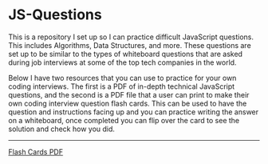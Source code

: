 # JS-Questions
This is a repository I set up so I can practice difficult JavaScript questions. This includes Algorithms, Data Structures, and more. These questions are set up to be similar to the types of whiteboard questions that are asked during job interviews at some of the top tech companies in the world.

Below I have two resources that you can use to practice for your own coding interviews. The first is a PDF of in-depth technical JavaScript questions, and the second is a PDF file that a user can print to make their own coding interview question flash cards. This can be used to have the question and instructions facing up and you can practice writing the answer on a whiteboard, once completed you can flip over the card to see the solution and check how you did.

---

[Flash Cards PDF](flashcards.pdf)
